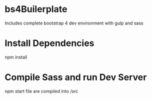 # bs4Builerplate
Includes complete bootstrap 4 dev environment with gulp and sass
# Install Dependencies
npm install
# Compile Sass and run Dev Server
npm start
file are compiled into /src
